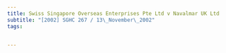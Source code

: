 ```yaml
---
title: Swiss Singapore Overseas Enterprises Pte Ltd v Navalmar UK Ltd 
subtitle: "[2002] SGHC 267 / 13\_November\_2002"
tags:


---
```


